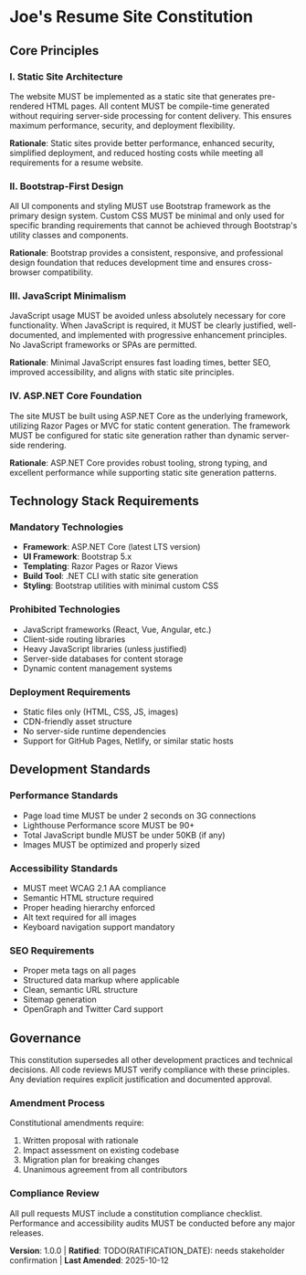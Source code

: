 <!--
Sync Impact Report:
- Version change: new → 1.0.0
- Modified principles: N/A (initial creation)
- Added sections: All sections (initial creation)
- Removed sections: N/A
- Templates requiring updates: ✅ plan-template.md, ✅ spec-template.md, ✅ tasks-template.md
- Follow-up TODOs: Ratification date needs to be confirmed by project stakeholders
-->

# Joe's Resume Site Constitution

## Core Principles

### I. Static Site Architecture

The website MUST be implemented as a static site that generates pre-rendered HTML pages.
All content MUST be compile-time generated without requiring server-side processing for
content delivery. This ensures maximum performance, security, and deployment flexibility.

**Rationale**: Static sites provide better performance, enhanced security, simplified
deployment, and reduced hosting costs while meeting all requirements for a resume website.

### II. Bootstrap-First Design

All UI components and styling MUST use Bootstrap framework as the primary design system.
Custom CSS MUST be minimal and only used for specific branding requirements that cannot
be achieved through Bootstrap's utility classes and components.

**Rationale**: Bootstrap provides a consistent, responsive, and professional design
foundation that reduces development time and ensures cross-browser compatibility.

### III. JavaScript Minimalism

JavaScript usage MUST be avoided unless absolutely necessary for core functionality.
When JavaScript is required, it MUST be clearly justified, well-documented, and
implemented with progressive enhancement principles. No JavaScript frameworks or
SPAs are permitted.

**Rationale**: Minimal JavaScript ensures fast loading times, better SEO, improved
accessibility, and aligns with static site principles.

### IV. ASP.NET Core Foundation

The site MUST be built using ASP.NET Core as the underlying framework, utilizing
Razor Pages or MVC for static content generation. The framework MUST be configured
for static site generation rather than dynamic server-side rendering.

**Rationale**: ASP.NET Core provides robust tooling, strong typing, and excellent
performance while supporting static site generation patterns.

## Technology Stack Requirements

### Mandatory Technologies

- **Framework**: ASP.NET Core (latest LTS version)
- **UI Framework**: Bootstrap 5.x
- **Templating**: Razor Pages or Razor Views
- **Build Tool**: .NET CLI with static site generation
- **Styling**: Bootstrap utilities with minimal custom CSS

### Prohibited Technologies

- JavaScript frameworks (React, Vue, Angular, etc.)
- Client-side routing libraries
- Heavy JavaScript libraries (unless justified)
- Server-side databases for content storage
- Dynamic content management systems

### Deployment Requirements

- Static files only (HTML, CSS, JS, images)
- CDN-friendly asset structure
- No server-side runtime dependencies
- Support for GitHub Pages, Netlify, or similar static hosts

## Development Standards

### Performance Standards

- Page load time MUST be under 2 seconds on 3G connections
- Lighthouse Performance score MUST be 90+
- Total JavaScript bundle MUST be under 50KB (if any)
- Images MUST be optimized and properly sized

### Accessibility Standards

- MUST meet WCAG 2.1 AA compliance
- Semantic HTML structure required
- Proper heading hierarchy enforced
- Alt text required for all images
- Keyboard navigation support mandatory

### SEO Requirements

- Proper meta tags on all pages
- Structured data markup where applicable
- Clean, semantic URL structure
- Sitemap generation
- OpenGraph and Twitter Card support

## Governance

This constitution supersedes all other development practices and technical decisions.
All code reviews MUST verify compliance with these principles. Any deviation requires
explicit justification and documented approval.

### Amendment Process

Constitutional amendments require:

1. Written proposal with rationale
2. Impact assessment on existing codebase
3. Migration plan for breaking changes
4. Unanimous agreement from all contributors

### Compliance Review

All pull requests MUST include a constitution compliance checklist. Performance
and accessibility audits MUST be conducted before any major releases.

**Version**: 1.0.0 | **Ratified**: TODO(RATIFICATION_DATE): needs stakeholder confirmation | **Last Amended**: 2025-10-12